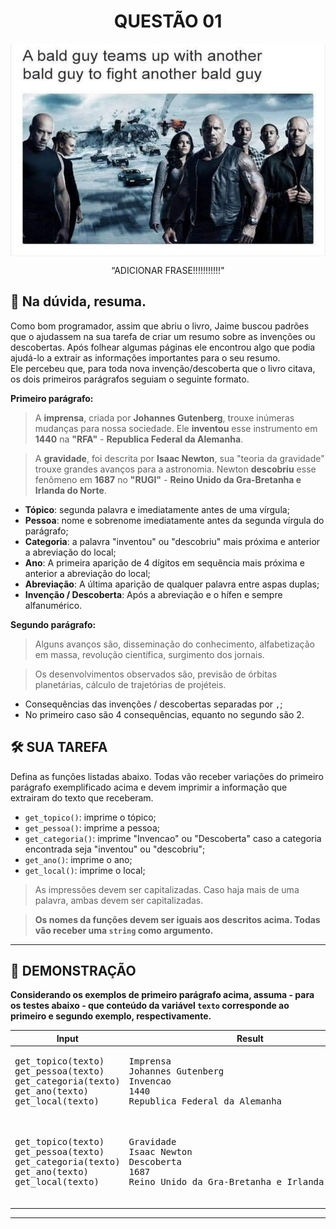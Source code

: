<div align="center">
  <h1>QUESTÃO 01</h1>
    <img src="../../assets/velozes.jpg" align="center" style="width: 600px; height: 340px;" />
  </p>
  <p>
    “ADICIONAR FRASE!!!!!!!!!!!"
  </p>
</div>

## 📝 Na dúvida, resuma.

Como bom programador, assim que abriu o livro, Jaime buscou padrões que o ajudassem na sua tarefa de criar um resumo sobre as invenções ou descobertas. Após folhear algumas páginas ele encontrou algo que podia ajudá-lo a extrair as informações importantes para o seu resumo.  
Ele percebeu que, para toda nova invenção/descoberta que o livro citava, os dois primeiros parágrafos seguiam o seguinte formato.

**Primeiro parágrafo:**

>A **imprensa**, criada por **Johannes Gutenberg**, trouxe inúmeras mudanças para nossa sociedade. Ele **inventou** esse instrumento em **1440** na **"RFA"** - **Republica Federal da Alemanha**.

>A **gravidade**, foi descrita por **Isaac Newton**, sua "teoria da gravidade" trouxe grandes avanços para a astronomia. Newton **descobriu** esse fenômeno em **1687** no **"RUGI"** - **Reino Unido da Gra-Bretanha e Irlanda do Norte**.

- **Tópico**: segunda palavra e imediatamente antes de uma vírgula;
- **Pessoa**: nome e sobrenome imediatamente antes da segunda vírgula do parágrafo;
- **Categoria**: a palavra "inventou" ou "descobriu" mais próxima e anterior a abreviação do local;
- **Ano**: A primeira aparição de 4 dígitos em sequência mais próxima e anterior a abreviação do local;
- **Abreviação**: A última aparição de qualquer palavra entre aspas duplas;
- **Invenção / Descoberta**: Após a abreviação e o hífen e sempre alfanumérico.

**Segundo parágrafo:**

> Alguns avanços são, disseminação do conhecimento,  alfabetização em massa, revolução científica, surgimento dos jornais.

> Os desenvolvimentos observados são, previsão de órbitas planetárias, cálculo de trajetórias de projéteis.

- Consequências das invenções / descobertas separadas por `,`;
- No primeiro caso são 4 consequências, equanto no segundo são 2.


## 🛠️ SUA TAREFA

Defina as funções listadas abaixo. Todas vão receber variações do primeiro parágrafo exemplificado acima e devem imprimir a informação que extrairam do texto que receberam.

- `get_topico()`: imprime o tópico;
- `get_pessoa()`: imprime a pessoa;
- `get_categoria()`: imprime "Invencao" ou "Descoberta" caso a categoria encontrada seja "inventou" ou "descobriu";
- `get_ano()`: imprime o ano;
- `get_local()`: imprime o local;

>As impressões devem ser capitalizadas. Caso haja mais de uma palavra, ambas devem ser capitalizadas.

>**Os nomes da funções devem ser iguais aos descritos acima. Todas vão receber uma `string` como argumento.**

---

## 👀 DEMONSTRAÇÃO

**Considerando os exemplos de primeiro parágrafo acima, assuma - para os testes abaixo - que conteúdo da variável `texto` corresponde ao primeiro e segundo exemplo, respectivamente.**
<table class="coderunnerexamples">

<thead>
    <tr>
        <th>Input</th>
        <th>Result</th>
    </tr>
</thead>

<tbody>
    <!– Primeiro Teste –>
    <tr>
        <!– Inputs –>
        <td><pre>get_topico(texto)
get_pessoa(texto)
get_categoria(texto)
get_ano(texto)
get_local(texto)
        </pre></td>
        <!– Outputs –>
        <td><pre>Imprensa
Johannes Gutenberg
Invencao
1440
Republica Federal da Alemanha
        </pre></td>
    </tr>
    <!––>
    <!– Segundo Teste –>
    <tr>
        <!– Inputs –>
        <td><pre>get_topico(texto)
get_pessoa(texto)
get_categoria(texto)
get_ano(texto)
get_local(texto)
        </pre></td>
        <!– Outputs –>
        <td><pre>Gravidade
Isaac Newton
Descoberta
1687
Reino Unido da Gra-Bretanha e Irlanda do Norte
        </pre></td>
    </tr>
</tbody>

</table>

---
